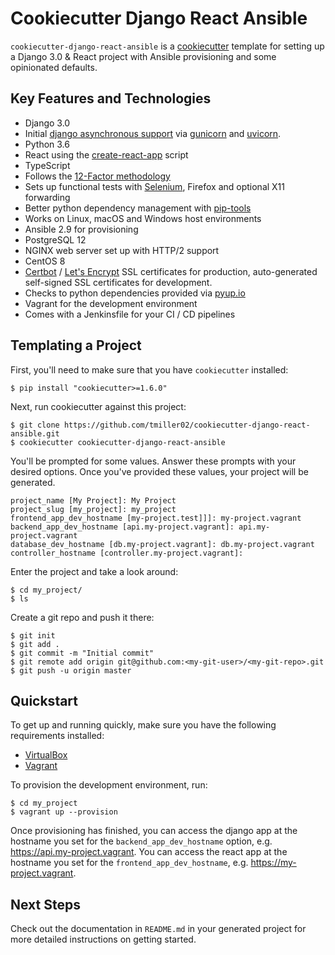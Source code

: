 # Cookiecutter Django React Ansible

`cookiecutter-django-react-ansible` is a 
[cookiecutter](https://github.com/pydanny/cookiecutter) template for setting up
a Django 3.0 & React project with Ansible provisioning and some opinionated defaults.

## Key Features and Technologies
* Django 3.0
* Initial [django asynchronous support](https://docs.djangoproject.com/en/3.0/topics/async/)
  via [gunicorn](https://gunicorn.org/) and [uvicorn](https://www.uvicorn.org/).
* Python 3.6
* React using the [create-react-app](https://github.com/facebook/create-react-app) script
* TypeScript
* Follows the [12-Factor methodology](https://12factor.net/)
* Sets up functional tests with [Selenium](https://selenium-python.readthedocs.io/),
  Firefox and optional X11 forwarding
* Better python dependency management with [pip-tools](https://github.com/jazzband/pip-tools)
* Works on Linux, macOS and Windows host environments
* Ansible 2.9 for provisioning
* PostgreSQL 12
* NGINX web server set up with HTTP/2 support
* CentOS 8
* [Certbot](https://certbot.eff.org/about/) / [Let's Encrypt](https://letsencrypt.org/)
  SSL certificates for production, auto-generated self-signed SSL certificates for development.
* Checks to python dependencies provided via [pyup.io](https://pyup.io/)
* Vagrant for the development environment
* Comes with a Jenkinsfile for your CI / CD pipelines

## Templating a Project

First, you'll need to make sure that you have `cookiecutter` installed:

```
$ pip install "cookiecutter>=1.6.0"
```

Next, run cookiecutter against this project:

```
$ git clone https://github.com/tmiller02/cookiecutter-django-react-ansible.git
$ cookiecutter cookiecutter-django-react-ansible
```

You'll be prompted for some values. Answer these prompts with your desired
options. Once you've provided these values, your project will be generated.

```
project_name [My Project]: My Project
project_slug [my_project]: my_project
frontend_app_dev_hostname [my-project.test]]]: my-project.vagrant
backend_app_dev_hostname [api.my-project.vagrant]: api.my-project.vagrant
database_dev_hostname [db.my-project.vagrant]: db.my-project.vagrant
controller_hostname [controller.my-project.vagrant]:
```

Enter the project and take a look around:

```
$ cd my_project/
$ ls
```

Create a git repo and push it there:

```
$ git init
$ git add .
$ git commit -m "Initial commit"
$ git remote add origin git@github.com:<my-git-user>/<my-git-repo>.git
$ git push -u origin master
```
## Quickstart

To get up and running quickly, make sure you have the following requirements installed:
* [VirtualBox](https://www.virtualbox.org/)
* [Vagrant](https://www.vagrantup.com/)

To provision the development environment, run:
```
$ cd my_project
$ vagrant up --provision
```
    
Once provisioning has finished, you can access the django app at the hostname you
set for the `backend_app_dev_hostname` option, e.g. https://api.my-project.vagrant.
You can access the react app at the hostname you set for the
`frontend_app_dev_hostname`, e.g. https://my-project.vagrant.

## Next Steps

Check out the documentation in `README.md` in your generated project for more
detailed instructions on getting started.